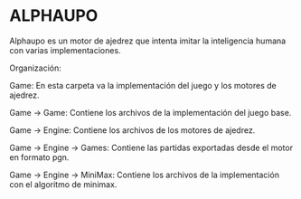 # ALPHAUPO
Alphaupo es un motor de ajedrez que intenta imitar la inteligencia humana con varias implementaciones.


Organización:

Game:
En esta carpeta va la implementación del juego y los motores de ajedrez.

Game -> Game:
Contiene los archivos de la implementación del juego base.

Game -> Engine:
Contiene los archivos de los motores de ajedrez.

Game -> Engine -> Games:
Contiene las partidas exportadas desde el motor en formato pgn.

Game -> Engine -> MiniMax:
Contiene los archivos de la implementación con el algoritmo de minimax.
